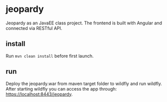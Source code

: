 # jeopardy
Jeopardy as an JavaEE class project. The frontend is built with Angular and 
connected via RESTful API.

## install
Run `mvn clean install` before first launch.

## run
Deploy the jeopardy.war from maven target folder to wildfly and run wildfly. 
After starting wildfly you can access the app through: 
[https://localhost:8443/jeopardy](https://localhost:8443/jeopardy).  